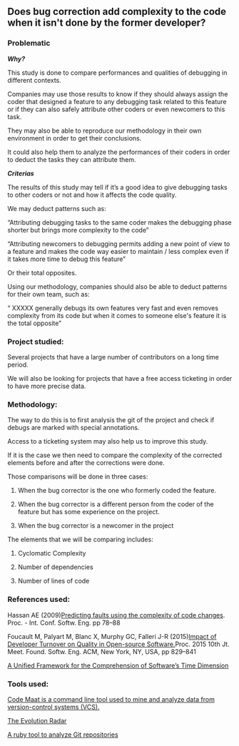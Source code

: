 ## Does bug correction add complexity to the code when it isn't done by the former developer?

### Problematic

_**Why?**_

This study is done to compare performances and qualities of debugging in different contexts.

Companies may use those results to know if they should always assign the coder that designed a feature to any debugging task related to this feature or if they can also safely attribute other coders or even newcomers to this task.

They may also be able to reproduce our methodology in their own environment in order to get their conclusions.

It could also help them to analyze the performances of their coders in order to deduct the tasks they can attribute them.

_**Criterias**_

The results of this study may tell if it’s a good idea to give debugging tasks to other coders or not and how it affects the code quality.

We may deduct patterns such as:

“Attributing debugging tasks to the same coder makes the debugging phase shorter but brings more complexity to the code”

“Attributing newcomers to debugging permits adding a new point of view to a feature and makes the code way easier to maintain / less complex even if it takes more time to debug this feature”

Or their total opposites.

Using our methodology, companies should also be able to deduct patterns for their own team, such as:

“ XXXXX generally debugs its own features very fast and even removes complexity from its code but when it comes to someone else's feature it is the total opposite”



### Project studied:

Several projects that have a large number of contributors on a long time period.

We will also be looking for projects that have a free access ticketing in order to have more precise data.

###  Methodology:

The way to do this is to first analysis the git of the project and check if debugs are marked with special annotations.

Access to a ticketing system may also help us to improve this study.

If it is the case we then need to compare the complexity of the corrected elements before and after the corrections were done.

Those comparisons will be done in three cases:

1. When the bug corrector is the one who formerly coded the feature.

2. When the bug corrector is a different person from the coder of the feature but has some experience on the project.

3. When the bug corrector is a newcomer in the project




The elements that we will be comparing includes:

1. Cyclomatic Complexity

2. Number of dependencies

3. Number of lines of code




### References used:

Hassan AE \(2009\)[Predicting faults using the complexity of code changes](https://www.researchgate.net/publication/221554415_Predicting_faults_using_the_complexity_of_code_changes). Proc. - Int. Conf. Softw. Eng. pp 78–88

Foucault M, Palyart M, Blanc X, Murphy GC, Falleri J-R \(2015\)[Impact of Developer Turnover on Quality in Open-source Software.](http://www.cs.ubc.ca/%7Empalyart/paper/2015_FSE_Impact_Turnover_Quality.pdf)Proc. 2015 10th Jt. Meet. Found. Softw. Eng. ACM, New York, NY, USA, pp 829–841

[A Unified Framework for the Comprehension of Software’s Time Dimension](https://papyrus.bib.umontreal.ca/xmlui/bitstream/handle/1866/11998/Benomar_Omar_2015_these.pdf?sequence=2&isAllowed=y)

### Tools used:

[Code Maat is a command line tool used to mine and analyze data from version-control systems \(VCS\).](https://github.com/adamtornhill/code-maat)

[The Evolution Radar](http://reveal.inf.usi.ch/web/dambros/tools/evoradar.php#)

[A ruby tool to analyze Git repositories](https://github.com/jrfaller/diggit)

